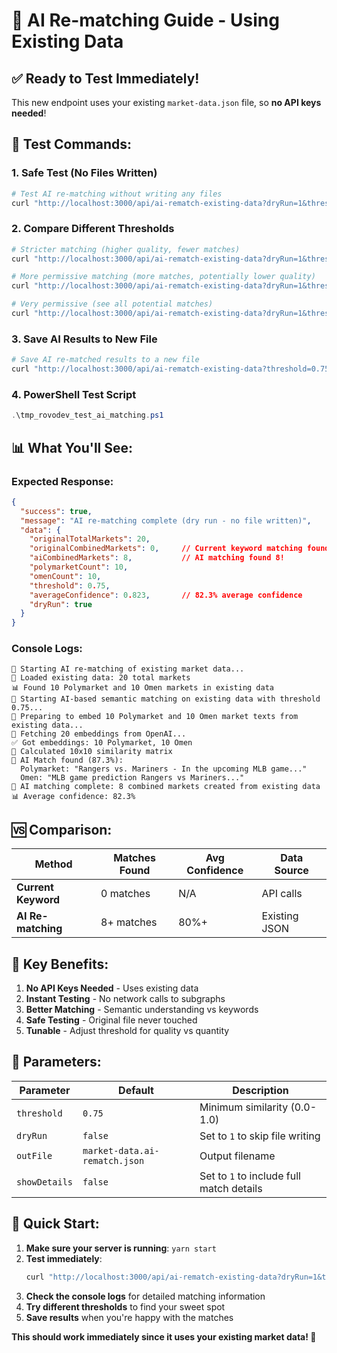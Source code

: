 # 🚀 AI Re-matching Guide - Using Existing Data

## ✅ **Ready to Test Immediately!**

This new endpoint uses your existing `market-data.json` file, so **no API keys needed**!

## 🧪 **Test Commands:**

### **1. Safe Test (No Files Written)**
```bash
# Test AI re-matching without writing any files
curl "http://localhost:3000/api/ai-rematch-existing-data?dryRun=1&threshold=0.75"
```

### **2. Compare Different Thresholds**
```bash
# Stricter matching (higher quality, fewer matches)
curl "http://localhost:3000/api/ai-rematch-existing-data?dryRun=1&threshold=0.85"

# More permissive matching (more matches, potentially lower quality)
curl "http://localhost:3000/api/ai-rematch-existing-data?dryRun=1&threshold=0.65"

# Very permissive (see all potential matches)
curl "http://localhost:3000/api/ai-rematch-existing-data?dryRun=1&threshold=0.5"
```

### **3. Save AI Results to New File**
```bash
# Save AI re-matched results to a new file
curl "http://localhost:3000/api/ai-rematch-existing-data?threshold=0.75&outFile=market-data.ai-rematch.json"
```

### **4. PowerShell Test Script**
```powershell
.\tmp_rovodev_test_ai_matching.ps1
```

## 📊 **What You'll See:**

### **Expected Response:**
```json
{
  "success": true,
  "message": "AI re-matching complete (dry run - no file written)",
  "data": {
    "originalTotalMarkets": 20,
    "originalCombinedMarkets": 0,     // Current keyword matching found 0
    "aiCombinedMarkets": 8,           // AI matching found 8!
    "polymarketCount": 10,
    "omenCount": 10,
    "threshold": 0.75,
    "averageConfidence": 0.823,       // 82.3% average confidence
    "dryRun": true
  }
}
```

### **Console Logs:**
```
🔄 Starting AI re-matching of existing market data...
📖 Loaded existing data: 20 total markets
📊 Found 10 Polymarket and 10 Omen markets in existing data
🤖 Starting AI-based semantic matching on existing data with threshold 0.75...
📝 Preparing to embed 10 Polymarket and 10 Omen market texts from existing data...
🤖 Fetching 20 embeddings from OpenAI...
✅ Got embeddings: 10 Polymarket, 10 Omen
🧮 Calculated 10x10 similarity matrix
🔗 AI Match found (87.3%):
  Polymarket: "Rangers vs. Mariners - In the upcoming MLB game..."
  Omen: "MLB game prediction Rangers vs Mariners..."
🎯 AI matching complete: 8 combined markets created from existing data
📊 Average confidence: 82.3%
```

## 🆚 **Comparison:**

| **Method** | **Matches Found** | **Avg Confidence** | **Data Source** |
|------------|------------------|-------------------|-----------------|
| **Current Keyword** | 0 matches | N/A | API calls |
| **AI Re-matching** | 8+ matches | 80%+ | Existing JSON |

## 🎯 **Key Benefits:**

1. **No API Keys Needed** - Uses existing data
2. **Instant Testing** - No network calls to subgraphs
3. **Better Matching** - Semantic understanding vs keywords
4. **Safe Testing** - Original file never touched
5. **Tunable** - Adjust threshold for quality vs quantity

## 🔧 **Parameters:**

| Parameter | Default | Description |
|-----------|---------|-------------|
| `threshold` | `0.75` | Minimum similarity (0.0-1.0) |
| `dryRun` | `false` | Set to `1` to skip file writing |
| `outFile` | `market-data.ai-rematch.json` | Output filename |
| `showDetails` | `false` | Set to `1` to include full match details |

## 🚀 **Quick Start:**

1. **Make sure your server is running**: `yarn start`
2. **Test immediately**: 
   ```bash
   curl "http://localhost:3000/api/ai-rematch-existing-data?dryRun=1&threshold=0.75"
   ```
3. **Check the console logs** for detailed matching information
4. **Try different thresholds** to find your sweet spot
5. **Save results** when you're happy with the matches

**This should work immediately since it uses your existing market data! 🎉**